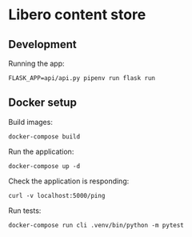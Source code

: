 Libero content store
====================

## Development

Running the app:
```
FLASK_APP=api/api.py pipenv run flask run
```

## Docker setup

Build images:
```
docker-compose build
```

Run the application:
```
docker-compose up -d
```

Check the application is responding:
```
curl -v localhost:5000/ping
```

Run tests:
```
docker-compose run cli .venv/bin/python -m pytest
```
